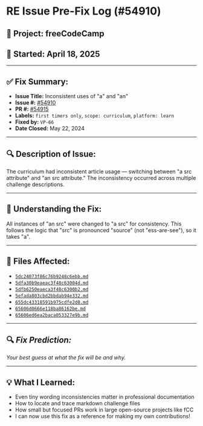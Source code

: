 # RE Issue Pre-Fix Log (#54910)

## 📌 Project: freeCodeCamp

## 📅 Started: April 18, 2025

---

## ✅ Fix Summary:

- **Issue Title:** Inconsistent uses of "a" and "an"
- **Issue #:** [#54910](https://github.com/freeCodeCamp/freeCodeCamp/issues/54910)
- **PR #:** [#54915](https://github.com/freeCodeCamp/freeCodeCamp/pull/54915)
- **Labels:** `first timers only`, `scope: curriculum`, `platform: learn`
- **Fixed by:** `VP-66`
- **Date Closed:** May 22, 2024

---

## 🔍 Description of Issue:

The curriculum had inconsistent article usage — switching between "a src attribute" and "an src attribute." The inconsistency occurred across multiple challenge descriptions.

---

## 🧠 Understanding the Fix:

All instances of "an src" were changed to "a src" for consistency. This follows the logic that "src" is pronounced "source" (not "ess-are-see"), so it takes "a".

---

## 🧩 Files Affected:

- [`5dc24073f86c76b9248c6ebb.md`](https://github.com/freeCodeCamp/freeCodeCamp/blob/main/curriculum/challenges/english/14-responsive-web-design-22/learn-html-by-building-a-cat-photo-app/5dc24073f86c76b9248c6ebb.md)
- [`5dfa30b9eaeac3f48c63004d.md`](https://github.com/freeCodeCamp/freeCodeCamp/blob/main/curriculum/challenges/english/14-responsive-web-design-22/learn-html-by-building-a-cat-photo-app/5dfa30b9eaeac3f48c63004d.md)
- [`5dfb6250eaeca3f48c6300b2.md`](https://github.com/freeCodeCamp/freeCodeCamp/blob/main/curriculum/challenges/english/14-responsive-web-design-22/learn-html-by-building-a-cat-photo-app/5dfb6250eaeca3f48c6300b2.md)
- [`5efada803cbd2bbdab94e332.md`](https://github.com/freeCodeCamp/freeCodeCamp/blob/main/curriculum/challenges/english/14-responsive-web-design-22/learn-html-by-building-a-cat-photo-app/5efada803cbd2bbdab94e332.md)
- [`655dc43318591b975cdfe2d8.md`](https://github.com/freeCodeCamp/freeCodeCamp/blob/main/curriculum/challenges/english/15-javascript-algorithms-and-data-structures-22/learn-basic-string-and-array-methods-by-building-a-music-player/655dc43318591b975cdfe2d8.md)
- [`65606d0666e118ba86162be.md`](https://github.com/freeCodeCamp/freeCodeCamp/blob/main/curriculum/challenges/english/15-javascript-algorithms-and-data-structures-22/learn-basic-string-and-array-methods-by-building-a-music-player/65606d0666e118ba86162be.md)
- [`65606ed6ea2baca053327e9b.md`](https://github.com/freeCodeCamp/freeCodeCamp/blob/main/curriculum/challenges/english/15-javascript-algorithms-and-data-structures-22/learn-basic-string-and-array-methods-by-building-a-music-player/65606ed6ea2baca053327e9b.md)

---

## 🔍 *Fix Prediction:*

*Your best guess at what the fix will be and why.*

---

## 💡 What I Learned:

- Even tiny wording inconsistencies matter in professional documentation
- How to locate and trace markdown challenge files
- How small but focused PRs work in large open-source projects like fCC
- I can now use this fix as a reference for making my own contributions!